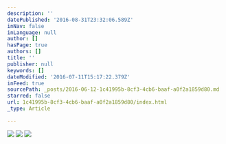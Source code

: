 ```yaml
---
description: ''
datePublished: '2016-08-31T23:32:06.589Z'
inNav: false
inLanguage: null
author: []
hasPage: true
authors: []
title: ''
publisher: null
keywords: []
dateModified: '2016-07-11T15:17:22.379Z'
inFeed: true
sourcePath: _posts/2016-06-12-1c41995b-8cf3-4cb6-baaf-a0f2a1859d80.md
starred: false
url: 1c41995b-8cf3-4cb6-baaf-a0f2a1859d80/index.html
_type: Article

---
```

![](https://s3-us-west-2.amazonaws.com/the-grid-img/p/7ccd7fb810a40e99e4df5ed49278981f7ca463cc.png)
![](https://the-grid-user-content.s3-us-west-2.amazonaws.com/6d2f37df-3715-4101-a953-fdcf08d85496.jpg)
![](https://the-grid-user-content.s3-us-west-2.amazonaws.com/0701e9bd-0d0d-42f0-a382-62236541c4f3.jpg)